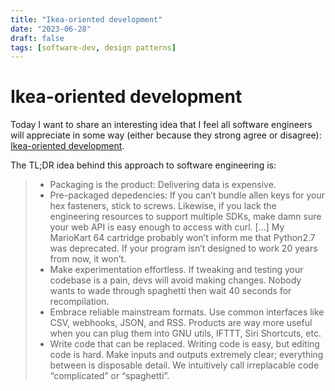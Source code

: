 ```yaml
---
title: "Ikea-oriented development"
date: "2023-06-28"
draft: false
tags: [software-dev, design patterns]
---
```


# Ikea-oriented development
Today I want to share an interesting idea that I feel all software engineers will appreciate in some way (either because they strong agree or disagree): [Ikea-oriented development](https://taylor.town/ikea-oriented-development).

The TL;DR idea behind this approach to software engineering is:

> - Packaging is the product: Delivering data is expensive.
> - Pre-packaged depedencies: If you can’t bundle allen keys for your hex fasteners, stick to screws. Likewise, if you lack the engineering resources to support multiple SDKs, make damn sure your web API is easy enough to access with curl. [...] My MarioKart 64 cartridge probably won’t inform me that Python2.7 was deprecated. If your program isn’t designed to work 20 years from now, it won’t.
> - Make experimentation effortless. If tweaking and testing your codebase is a pain, devs will avoid making changes. Nobody wants to wade through spaghetti then wait 40 seconds for recompilation.
> - Embrace reliable mainstream formats. Use common interfaces like CSV, webhooks, JSON, and RSS. Products are way more useful when you can plug them into GNU utils, IFTTT, Siri Shortcuts, etc.
> - Write code that can be replaced. Writing code is easy, but editing code is hard. Make inputs and outputs extremely clear; everything between is disposable detail. We intuitively call irreplacable code “complicated” or “spaghetti”.
